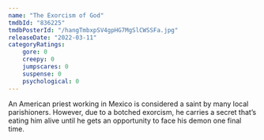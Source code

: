 ```yaml
---
name: "The Exorcism of God"
tmdbId: "836225"
tmdbPosterId: "/hangTmbxpSV4gpHG7MgSlCWSSFa.jpg"
releaseDate: "2022-03-11"
categoryRatings:
    gore: 0
    creepy: 0
    jumpscares: 0
    suspense: 0
    psychological: 0
---
```

An American priest working in Mexico is considered a saint by many local parishioners. However, due to a botched exorcism, he carries a secret that’s eating him alive until he gets an opportunity to face his demon one final time.
